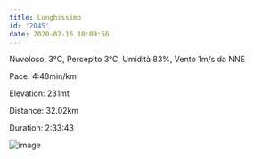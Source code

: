 ```yaml
---
title: Lunghissimo
id: '2045'
date: 2020-02-16 10:09:56
---
```


Nuvoloso, 3°C, Percepito 3°C, Umidità 83%, Vento 1m/s da NNE

Pace: 4:48min/km

Elevation: 231mt

Distance: 32.02km

Duration: 2:33:43

![image](/images/2021/08/20200216-activity-map.png)
